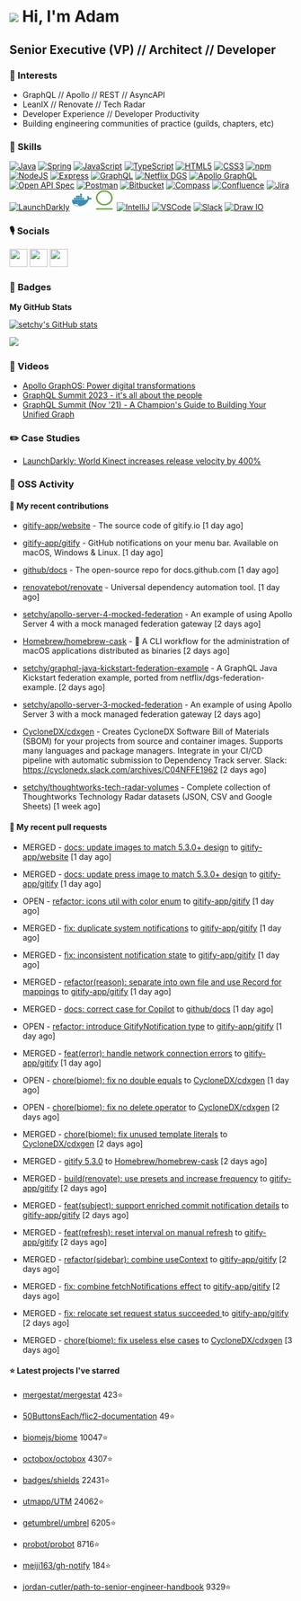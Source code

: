 ![](https://user-images.githubusercontent.com/18350557/176309783-0785949b-9127-417c-8b55-ab5a4333674e.gif) Hi, I'm Adam
============================================================================================================================

Senior Executive (VP) // Architect // Developer
-----------------------------------------------

### 🔭 Interests

- GraphQL // Apollo // REST // AsyncAPI
- LeanIX // Renovate // Tech Radar
- Developer Experience // Developer Productivity
- Building engineering communities of practice (guilds, chapters, etc)

### 💪 Skills

<p align="left">
  <a href="https://www.oracle.com/java/" target="_blank" rel="noreferrer"><img src="https://raw.githubusercontent.com/danielcranney/readme-generator/main/public/icons/skills/java-colored.svg" width="36" height="36" alt="Java" /></a>
  <a href="https://spring.io/" target="_blank" rel="noreferrer"><img src="https://cdn.worldvectorlogo.com/logos/spring-3.svg" width="36" height="36" alt="Spring" /></a> 
  <a href="https://developer.mozilla.org/en-US/docs/Web/JavaScript" target="_blank" rel="noreferrer"><img src="https://raw.githubusercontent.com/danielcranney/readme-generator/main/public/icons/skills/javascript-colored.svg" width="36" height="36" alt="JavaScript" /></a>
  <a href="https://www.typescriptlang.org/" target="_blank" rel="noreferrer"><img src="https://raw.githubusercontent.com/danielcranney/readme-generator/main/public/icons/skills/typescript-colored.svg" width="36" height="36" alt="TypeScript" /></a>
  <a href="https://developer.mozilla.org/en-US/docs/Glossary/HTML5" target="_blank" rel="noreferrer"><img src="https://raw.githubusercontent.com/danielcranney/readme-generator/main/public/icons/skills/html5-colored.svg" width="36" height="36" alt="HTML5" /></a>
  <a href="https://www.w3.org/TR/CSS/#css" target="_blank" rel="noreferrer"><img src="https://raw.githubusercontent.com/danielcranney/readme-generator/main/public/icons/skills/css3-colored.svg" width="36" height="36" alt="CSS3" /></a>
  <a href="https://www.npmjs.com//" target="_blank" rel="noreferrer"><img src="https://cdn.worldvectorlogo.com/logos/npm-square-red-1.svg" width="36" height="36" alt="npm" /></a>
  <a href="https://nodejs.org/en/" target="_blank" rel="noreferrer"><img src="https://raw.githubusercontent.com/danielcranney/readme-generator/main/public/icons/skills/nodejs-colored.svg" width="36" height="36" alt="NodeJS" /></a>
  <a href="https://expressjs.com/" target="_blank" rel="noreferrer"><img src="https://raw.githubusercontent.com/danielcranney/readme-generator/main/public/icons/skills/express-colored.svg" width="36" height="36" alt="Express" /></a>
  <a href="https://graphql.org/" target="_blank" rel="noreferrer"><img src="https://raw.githubusercontent.com/danielcranney/readme-generator/main/public/icons/skills/graphql-colored.svg" width="36" height="36" alt="GraphQL" /></a>
  <a href="https://netflix.github.io/dgs/" target="_blank" rel="noreferrer"><img src="https://raw.githubusercontent.com/Netflix/dgs/main/docs/images/dgs-framework-brand/Icon/dgs-icon--blue.svg" width="36" height="36" alt="Netflix DGS" /></a>
  <a href="https://apollographql.com/" target="_blank" rel="noreferrer"><img src="https://cdn.worldvectorlogo.com/logos/apollo-graphql-compact.svg" width="36" height="36" alt="Apollo GraphQL" /></a>
  <a href="https://swagger.io/specification/" target="_blank" rel="noreferrer"><img src="https://cdn.worldvectorlogo.com/logos/openapi-1.svg" width="36" height="36" alt="Open API Spec" /></a>
  <a href="https://www.postman.com//" target="_blank" rel="noreferrer"><img src="https://cdn.worldvectorlogo.com/logos/postman.svg" width="36" height="36" alt="Postman" /></a>
  <a href="https://www.atlassian.com/software/bitbucket" target="_blank" rel="noreferrer"><img src="https://cdn.worldvectorlogo.com/logos/bitbucket-icon.svg" width="36" height="36" alt="Bitbucket" /></a>
  <a href="https://www.atlassian.com/software/compass" target="_blank" rel="noreferrer"><img src="https://cdn.worldvectorlogo.com/logos/atlassian-compass-1.svg" width="36" height="36" alt="Compass" /></a>
  <a href="https://www.atlassian.com/software/confluence" target="_blank" rel="noreferrer"><img src="https://cdn.worldvectorlogo.com/logos/confluence-1.svg" width="36" height="36" alt="Confluence" /></a>
  <a href="https://www.atlassian.com/software/jira" target="_blank" rel="noreferrer"><img src="https://cdn.worldvectorlogo.com/logos/jira-1.svg" width="36" height="36" alt="Jira" /></a>
  <a href="https://launchdarkly.com/" target="_blank" rel="noreferrer"><img src="https://cdn.worldvectorlogo.com/logos/launchdarkly-2.svg" width="36" height="36" alt="LaunchDarkly" /></a>
  <a href="https://docker.com/" target="_blank" rel="noreferrer"><img src="https://raw.githubusercontent.com/nx211/homer-icons/master/png/docker.png" width="36" height="36" alt="Docker" /></a>
  <a href="https://jfrog.com/artifactory/" target="_blank" rel="noreferrer"><img src="https://raw.githubusercontent.com/nx211/homer-icons/master/png/artifactory.png" width="36" height="36" alt="Artifactory" /></a>
  <a href="https://www.jetbrains.com/idea/" target="_blank" rel="noreferrer"><img src="https://cdn.worldvectorlogo.com/logos/intellij-idea-1.svg" width="36" height="36" alt="IntelliJ" /></a>
  <a href="https://code.visualstudio.com/" target="_blank" rel="noreferrer"><img src="https://cdn.worldvectorlogo.com/logos/visual-studio-code-1.svg" width="36" height="36" alt="VSCode" /></a>
  <a href="https://slack.com/" target="_blank" rel="noreferrer"><img src="https://cdn.worldvectorlogo.com/logos/slack-new-logo.svg" width="36" height="36" alt="Slack" /></a>
  <a href="https://drawio-app.com/" target="_blank" rel="noreferrer"><img src="https://cdn.worldvectorlogo.com/logos/draw-io.svg" width="36" height="36" alt="Draw IO" /></a>
</p>

                      

### 🎙️ Socials
                  
<p align="left">
  <a href="https://www.github.com/setchy" target="_blank" rel="noreferrer"><img src="https://raw.githubusercontent.com/danielcranney/readme-generator/main/public/icons/socials/github.svg" width="32" height="32" /></a>
  <a href="https://www.linkedin.com/in/adamsetch" target="_blank" rel="noreferrer"><img src="https://raw.githubusercontent.com/danielcranney/readme-generator/main/public/icons/socials/linkedin.svg" width="32" height="32" /></a>
  <a href="https://www.twitter.com/setchy87" target="_blank" rel="noreferrer"><img src="https://raw.githubusercontent.com/danielcranney/readme-generator/main/public/icons/socials/twitter.svg" width="32" height="32" /></a>
</p>

### 📛 Badges

<b>My GitHub Stats</b>

<a href="http://www.github.com/setchy"><img src="https://github-readme-stats.vercel.app/api?username=setchy&show_icons=true&hide=&count_private=true&title_color=0891b2&text_color=ffffff&icon_color=0891b2&bg_color=1c1917&hide_border=true&show_icons=true" alt="setchy's GitHub stats" /></a>

<a href="http://www.github.com/setchy"><img src="https://github-readme-streak-stats.herokuapp.com/?user=setchy&stroke=ffffff&background=1c1917&ring=0891b2&fire=0891b2&currStreakNum=ffffff&currStreakLabel=0891b2&sideNums=ffffff&sideLabels=ffffff&dates=ffffff&hide_border=true" /></a>

### 📼 Videos

- [Apollo GraphOS: Power digital transformations](https://www.apollographql.com/enterprise?wvideo=4fu2lsjssc)
- [GraphQL Summit 2023 - it's all about the people](https://www.youtube.com/watch?v=090IWEcHbJc)
- [GraphQL Summit (Nov '21) - A Champion's Guide to Building Your Unified Graph](https://www.apollographql.com/events/roundtable/graphql-summit-november-2021/a-champions-guide-to-building-your-unified-graph)

### ✏️ Case Studies

- [LaunchDarkly: World Kinect increases release velocity by 400%](https://launchdarkly.com/case-studies/world-kinect/)

### 🎯 OSS Activity
#### 🚀 My recent contributions



- [gitify-app/website](https://github.com/gitify-app/website) - The source code of gitify.io [1 day ago]

- [gitify-app/gitify](https://github.com/gitify-app/gitify) - GitHub notifications on your menu bar. Available on macOS, Windows &amp; Linux. [1 day ago]

- [github/docs](https://github.com/github/docs) - The open-source repo for docs.github.com [1 day ago]

- [renovatebot/renovate](https://github.com/renovatebot/renovate) - Universal dependency automation tool. [1 day ago]

- [setchy/apollo-server-4-mocked-federation](https://github.com/setchy/apollo-server-4-mocked-federation) - An example of using Apollo Server 4 with a mock managed federation gateway [2 days ago]

- [Homebrew/homebrew-cask](https://github.com/Homebrew/homebrew-cask) - 🍻 A CLI workflow for the administration of macOS applications distributed as binaries [2 days ago]

- [setchy/graphql-java-kickstart-federation-example](https://github.com/setchy/graphql-java-kickstart-federation-example) - A GraphQL Java Kickstart federation example, ported from netflix/dgs-federation-example. [2 days ago]

- [setchy/apollo-server-3-mocked-federation](https://github.com/setchy/apollo-server-3-mocked-federation) - An example of using Apollo Server 3 with a mock managed federation gateway [2 days ago]

- [CycloneDX/cdxgen](https://github.com/CycloneDX/cdxgen) - Creates CycloneDX Software Bill of Materials (SBOM) for your projects from source and container images. Supports many languages and package managers. Integrate in your CI/CD pipeline with automatic submission to Dependency Track server. Slack: https://cyclonedx.slack.com/archives/C04NFFE1962 [2 days ago]

- [setchy/thoughtworks-tech-radar-volumes](https://github.com/setchy/thoughtworks-tech-radar-volumes) - Complete collection of Thoughtworks Technology Radar datasets (JSON, CSV and Google Sheets) [1 week ago]

#### 🎉 My recent pull requests



- MERGED - [docs: update images to match 5.3.0&#43; design](https://github.com/gitify-app/website/pull/99) to [gitify-app/website](https://github.com/gitify-app/website) [1 day ago]

- MERGED - [docs: update press image to match 5.3.0&#43; design](https://github.com/gitify-app/gitify/pull/1044) to [gitify-app/gitify](https://github.com/gitify-app/gitify) [1 day ago]

- OPEN - [refactor: icons util with color enum](https://github.com/gitify-app/gitify/pull/1042) to [gitify-app/gitify](https://github.com/gitify-app/gitify) [1 day ago]

- MERGED - [fix: duplicate system notifications](https://github.com/gitify-app/gitify/pull/1038) to [gitify-app/gitify](https://github.com/gitify-app/gitify) [1 day ago]

- MERGED - [fix: inconsistent notification state](https://github.com/gitify-app/gitify/pull/1037) to [gitify-app/gitify](https://github.com/gitify-app/gitify) [1 day ago]

- MERGED - [refactor(reason): separate into own file and use Record for mappings](https://github.com/gitify-app/gitify/pull/1036) to [gitify-app/gitify](https://github.com/gitify-app/gitify) [1 day ago]

- MERGED - [docs: correct case for Copilot](https://github.com/github/docs/pull/32562) to [github/docs](https://github.com/github/docs) [1 day ago]

- OPEN - [refactor: introduce GitifyNotification type](https://github.com/gitify-app/gitify/pull/1033) to [gitify-app/gitify](https://github.com/gitify-app/gitify) [1 day ago]

- MERGED - [feat(error): handle network connection errors](https://github.com/gitify-app/gitify/pull/1030) to [gitify-app/gitify](https://github.com/gitify-app/gitify) [1 day ago]

- OPEN - [chore(biome): fix no double equals](https://github.com/CycloneDX/cdxgen/pull/991) to [CycloneDX/cdxgen](https://github.com/CycloneDX/cdxgen) [1 day ago]

- OPEN - [chore(biome): fix no delete operator](https://github.com/CycloneDX/cdxgen/pull/990) to [CycloneDX/cdxgen](https://github.com/CycloneDX/cdxgen) [2 days ago]

- MERGED - [chore(biome): fix unused template literals](https://github.com/CycloneDX/cdxgen/pull/989) to [CycloneDX/cdxgen](https://github.com/CycloneDX/cdxgen) [2 days ago]

- MERGED - [gitify 5.3.0](https://github.com/Homebrew/homebrew-cask/pull/171509) to [Homebrew/homebrew-cask](https://github.com/Homebrew/homebrew-cask) [2 days ago]

- MERGED - [build(renovate): use presets and increase frequency](https://github.com/gitify-app/gitify/pull/1018) to [gitify-app/gitify](https://github.com/gitify-app/gitify) [2 days ago]

- MERGED - [feat(subject): support enriched commit notification details](https://github.com/gitify-app/gitify/pull/1017) to [gitify-app/gitify](https://github.com/gitify-app/gitify) [2 days ago]

- MERGED - [feat(refresh): reset interval on manual refresh](https://github.com/gitify-app/gitify/pull/1014) to [gitify-app/gitify](https://github.com/gitify-app/gitify) [2 days ago]

- MERGED - [refactor(sidebar): combine useContext](https://github.com/gitify-app/gitify/pull/1013) to [gitify-app/gitify](https://github.com/gitify-app/gitify) [2 days ago]

- MERGED - [fix: combine fetchNotifications effect](https://github.com/gitify-app/gitify/pull/1012) to [gitify-app/gitify](https://github.com/gitify-app/gitify) [2 days ago]

- MERGED - [fix: relocate set request status succeeded ](https://github.com/gitify-app/gitify/pull/1011) to [gitify-app/gitify](https://github.com/gitify-app/gitify) [2 days ago]

- MERGED - [chore(biome): fix useless else cases](https://github.com/CycloneDX/cdxgen/pull/988) to [CycloneDX/cdxgen](https://github.com/CycloneDX/cdxgen) [3 days ago]

#### ⭐ Latest projects I've starred



- [mergestat/mergestat](https://github.com/mergestat/mergestat) 423⭐

- [50ButtonsEach/flic2-documentation](https://github.com/50ButtonsEach/flic2-documentation) 49⭐

- [biomejs/biome](https://github.com/biomejs/biome) 10047⭐

- [octobox/octobox](https://github.com/octobox/octobox) 4307⭐

- [badges/shields](https://github.com/badges/shields) 22431⭐

- [utmapp/UTM](https://github.com/utmapp/UTM) 24062⭐

- [getumbrel/umbrel](https://github.com/getumbrel/umbrel) 6205⭐

- [probot/probot](https://github.com/probot/probot) 8716⭐

- [meiji163/gh-notify](https://github.com/meiji163/gh-notify) 184⭐

- [jordan-cutler/path-to-senior-engineer-handbook](https://github.com/jordan-cutler/path-to-senior-engineer-handbook) 9329⭐


